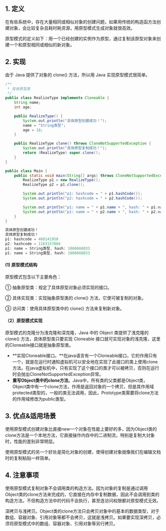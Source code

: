 ## 1. 定义

在有些系统中，存在大量相同或相似对象的创建问题，如果用传统的构造函方法创建对象，会比较复杂且耗时耗资源，用原型模式生成对象就很高效。

原型模式的定义如下：用一个已经创建的实例作为原型，通过复制该原型对象来创建一个和原型相同或相似的新对象。



## 2. 实现

由于 Java 提供了对象的 clone() 方法，所以用 Java 实现原型模式很简单。

```java
/**
 * 具体原型类
 */
public class RealizeType implements Cloneable {
    String name;
    int age;

    public RealizeType() {
        System.out.println("具体原型创建成功！");
        name = "String类型";
        age = 18;
    }

    public RealizeType clone() throws CloneNotSupportedException {
        System.out.println("具体原型复制成功！");
        return (RealizeType) super.clone();
    }
}
```

```java
public class Main {
    public static void main(String[] args) throws CloneNotSupportedException {
        RealizeType p1 = new RealizeType();
        RealizeType p2 = p1.clone();

        System.out.println("p1: hashcode = " + p1.hashCode());
        System.out.println("p2: hashcode = " + p2.hashCode());

        System.out.println("p1: name = " + p1.name + ", hash: " + p1.name.hashCode());
        System.out.println("p1: name = " + p2.name + ", hash: " + p2.name.hashCode());
    }
}
```

```java
具体原型创建成功！
具体原型复制成功！
p1: hashcode = 460141958
p2: hashcode = 1163157884
p1: name = String类型, hash: 1860660833
p1: name = String类型, hash: 1860660833
```





#### (1) 原型模式结构

原型模式包含以下主要角色：

① 抽象原型类：规定了具体原型对象必须实现的接口。

② 具体实现类：实现抽象原型类的 clone() 方法，它使可被复制的对象。

③ 访问类：使用具体原型类中的 clone() 方法来复制新对象。



#### （2）原型模式实现

原型模式的克隆分为浅克隆和深克隆，Java 中的 Object 类提供了浅克隆的 clone() 方法，具体原型类只要实现 Cloneable 接口就可实现对象的浅克隆，这里的Cloneable接口就是抽象原型类。

- **实现Cloneable接口。**在java语言有一个Cloneable接口，它的作用只有一个，就是在运行时通知虚拟机可以安全地在实现了此接口的类上使用clone方法。在java虚拟机中，只有实现了这个接口的类才可以被拷贝，否则在运行时会抛出CloneNotSupportedException异常。
- **重写Object类中的clone方法**。Java中，所有类的父类都是Object类，Object类中有一个clone方法，作用是返回对象的一个拷贝，但是其作用域protected类型的，一般的类无法调用，因此，Prototype类需要将clone方法的作用域修改为public类型。



## 3. 优点&适用场景

使用原型模式创建对象比直接new一个对象在性能上要好的多，因为Object类的clone方法是一个本地方法，它直接操作内存中的二进制流，特别是复制大对象时，性能的差别非常明显。

使用原型模式的另一个好处是简化对象的创建，使得创建对象就像我们在编辑文档时的复制粘贴一样简单。



## 4. 注意事项

使用原型模式复制对象不会调用类的构造方法。因为对象的复制是通过调用Object类的clone方法来完成的，它直接在内存中复制数据，因此不会调用到类的构造方法。不但构造方法中的代码不会执行，甚至连访问权限都对原型模式无效。

深拷贝与浅拷贝。Object类的clone方法只会拷贝对象中的基本的数据类型，对于数组、容器对象、引用对象等都不会拷贝，这就是浅拷贝。如果要实现深拷贝，必须将原型模式中的数组、容器对象、引用对象等另行拷贝。